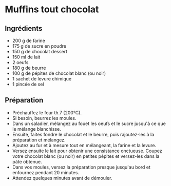 # Muffins tout chocolat

## Ingrédients

- 200 g de farine
- 175 g de sucre en poudre
- 150 g de chocolat dessert
- 150 ml de lait
- 2 oeufs
- 180 g de beurre
- 100 g de pépites de chocolat blanc (ou noir)
- 1 sachet de levure chimique
- 1 pincée de sel

## Préparation

- Préchauffez le four th.7 (200°C).
- Si besoin, beurrez les moules.
- Dans un saladier, mélangez au fouet les oeufs et le sucre jusqu'à ce que le mélange blanchisse.
- Ensuite, faites fondre le chocolat et le beurre, puis rajoutez-les à la préparation et mélangez.
- Ajoutez au fur et à mesure tout en mélangeant, la farine et la levure.
- Versez ensuite le lait pour obtenir une consistance onctueuse. Coupez votre chocolat blanc (ou noir) en petites pépites et versez-les dans la pâte obtenue.
- Dans vos moules, versez la préparation presque jusqu'au bord et enfournez pendant 20 minutes.
- Attendez quelques minutes avant de démouler.
